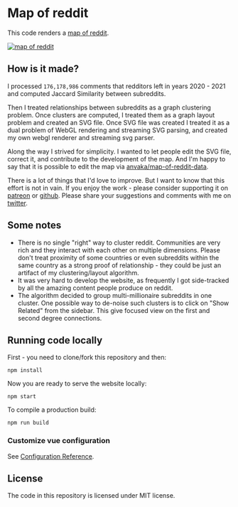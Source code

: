 # Map of reddit

This code renders a [map of reddit](http://anvaka.github.io/map-of-reddit/).

[![map of reddit](https://i.imgur.com/bG3BB51.png)](http://anvaka.github.io/map-of-reddit/)

## How is it made?

I processed `176,178,986` comments that redditors left in years 2020 - 2021 and computed
Jaccard Similarity between subreddits. 

Then I treated relationships between subreddits as  a graph clustering problem. Once clusters
are computed, I treated them as a graph layout problem and created an SVG file. Once SVG file 
was created I treated it as a dual problem of WebGL rendering and streaming SVG parsing, and
created my own webgl renderer and streaming svg parser. 

Along the way I strived for simplicity. I wanted to let people edit the SVG file, correct it,
and contribute to the development of the map. And I'm happy to say that it is possible to edit 
the map via [anvaka/map-of-reddit-data](https://github.com/anvaka/map-of-reddit-data).

There is a lot of things that I'd love to improve. But I want to know that this effort is not
in vain. If you enjoy the work - please consider supporting it on [patreon](https://www.patreon.com/anvaka)
or [github](https://github.com/sponsors/anvaka). Please share your suggestions and comments with me
on [twitter](https://twitter.com/anvaka).

## Some notes

* There is no single "right" way to cluster reddit. Communities are very rich and they interact with
each other on multiple dimensions. Please don't treat proximity of some countries or even subreddits
within the same country as a strong proof of relationship - they could be just an artifact of my 
clustering/layout algorithm.
* It was very hard to develop the website, as frequently I got side-tracked by all the amazing content
people produce on reddit.
* The algorithm decided to group multi-millionaire subreddits in one cluster. One possible way to 
de-noise such clusters is to click on "Show Related" from the sidebar. This give focused view on the
first and second degree connections.

## Running code locally

First - you need to clone/fork this repository and then:

```
npm install
```

Now you are ready to serve the website locally:

```
npm start
```

To compile a production build:

```
npm run build
```

### Customize vue configuration
See [Configuration Reference](https://cli.vuejs.org/config/).

## License

The code in this repository is licensed under MIT license.
